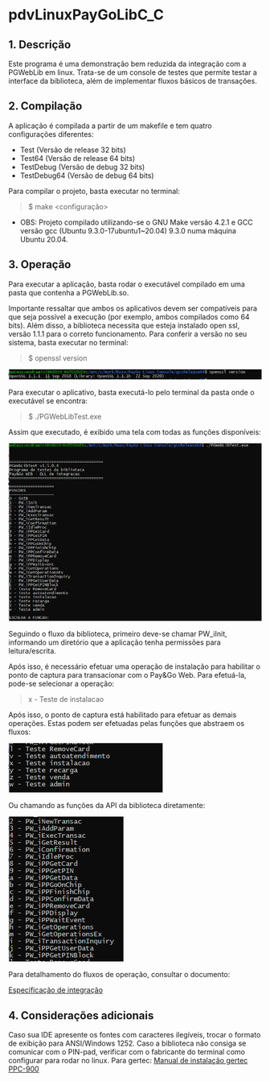 # pdvLinuxPayGoLibC_C
 

## 1. Descrição

Este programa é uma demonstração bem reduzida da integração com a PGWebLib em linux.
Trata-se de um console de testes que permite testar a interface da biblioteca, além de implementar fluxos básicos de transações.

## 2. Compilação

A aplicação é compilada a partir de um makefile e tem quatro configurações diferentes:

- Test (Versão de release 32 bits)
- Test64 (Versão de release 64 bits)
- TestDebug (Versão de debug 32 bits)
- TestDebug64 (Versão de debug 64 bits)

Para compilar o projeto, basta executar no terminal:
> $ make <configuração>

* OBS: Projeto compilado utilizando-se o GNU Make versão 4.2.1 e GCC versão gcc (Ubuntu 9.3.0-17ubuntu1~20.04) 9.3.0 numa máquina Ubuntu 20.04.

## 3. Operação

Para executar a aplicação, basta rodar o executável compilado em uma pasta que contenha a PGWebLib.so.

Importante ressaltar que ambos os aplicativos devem ser compatíveis para que seja possível a execução (por exemplo, ambos compilados como 64 bits).
Além disso, a biblioteca necessita que esteja instalado open ssl, versão 1.1.1 para o correto funcionamento. Para conferir a versão no seu sistema, basta executar no terminal:

> $ openssl version

![imagem openssl](./Imagens/openSSL.PNG)

Para executar o aplicativo, basta executá-lo pelo terminal da pasta onde o executável se encontra:

> $ ./PGWebLibTest.exe

Assim que executado, é exibido uma tela com todas as funções disponíveis:

![imagem  Init](./Imagens/Operacoes.PNG )

Seguindo o fluxo da biblioteca, primeiro deve-se chamar PW_iInit, informando um diretório que a aplicação tenha permissões para leitura/escrita.

Após isso, é necessário efetuar uma operação de instalação para habilitar o ponto de captura para transacionar com o Pay&Go Web. Para efetuá-la, pode-se selecionar a operação:
> x - Teste de instalacao

Após isso, o ponto de captura está habilitado para efetuar as demais operações. Estas podem ser efetuadas pelas funções que abstraem os fluxos: 


![imagem  abstração](./Imagens/Abstracoes.PNG )


Ou chamando as funções da API da biblioteca diretamente:

![imagem  API](./Imagens/API.PNG )

Para detalhamento do fluxos de operação, consultar o documento:

[Especificação de integração](./Especificacaov124.pdf)

## 4. Considerações adicionais

Caso sua IDE apresente os fontes com caracteres ilegíveis, trocar o formato de exibição para ANSI/Windows 1252.
Caso a biblioteca não consiga se comunicar com o PIN-pad, verificar com o fabricante do terminal como configurar para rodar no linux.
Para gertec:
[Manual de instalação gertec PPC-900](https://www.bztech.com.br/arquivos/manual-instalacao-linux-gertec-ppc-900.pdf)